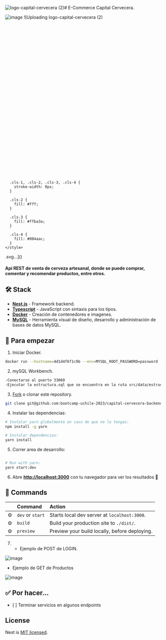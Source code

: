 ![logo-capital-cervecera (2)](https://github.com/bootcamp-uchile-2023/capital-cervecera-backend/assets/141187853/a20d2d6b-8d44-43ba-bb5d-6250034a0f61)# E-Commerce Capital Cervecera.

![image](https://github.com/bootcamp-uchile-2023/capital-cervecera-backend/assets/141187853/32b05abe-e838-4935-9b78-8b534533916c)
![Uploading logo-capital-cervecera (2)<?xml version="1.0" encoding="UTF-8"?>
<svg id="Layer_1" data-name="Layer 1" xmlns="http://www.w3.org/2000/svg" viewBox="0 0 600 600">
  <defs>
    <style>
      .cls-1 {
        fill: #5371ff;
      }

      .cls-1, .cls-2, .cls-3, .cls-4 {
        stroke-width: 0px;
      }

      .cls-2 {
        fill: #fff;
      }

      .cls-3 {
        fill: #ffba3a;
      }

      .cls-4 {
        fill: #004aac;
      }
    </style>
  </defs>
  <circle class="cls-4" cx="300" cy="300" r="275"/>
  <g id="Group_of_little_stars" data-name="Group of little stars">
    <polygon class="cls-3" points="193.1 334.77 191.4 340.93 190.08 334.64 183.89 332.98 190.27 332.02 191.84 325.47 193.06 332.24 199.35 333.42 193.1 334.77"/>
    <polygon class="cls-3" points="160.84 311.49 158.16 321.16 156.09 311.28 146.37 308.67 156.38 307.17 158.85 296.88 160.78 307.5 170.64 309.37 160.84 311.49"/>
    <polygon class="cls-3" points="390.44 173.93 388.54 180.78 387.08 173.78 380.19 171.94 387.29 170.87 389.04 163.58 390.4 171.11 397.39 172.43 390.44 173.93"/>
    <polygon class="cls-3" points="179.2 217.05 178.25 220.48 177.51 216.98 174.07 216.05 177.62 215.52 178.49 211.88 179.17 215.64 182.67 216.3 179.2 217.05"/>
    <polygon class="cls-3" points="368.35 241.83 367.49 244.91 366.84 241.77 363.74 240.94 366.93 240.46 367.71 237.18 368.33 240.56 371.47 241.16 368.35 241.83"/>
    <polygon class="cls-3" points="303.7 151.19 302.35 156.05 301.31 151.09 296.43 149.78 301.46 149.02 302.7 143.86 303.66 149.19 308.62 150.13 303.7 151.19"/>
    <polygon class="cls-3" points="192.31 268.89 191.51 271.75 190.9 268.82 188.03 268.05 190.99 267.61 191.72 264.56 192.29 267.71 195.21 268.26 192.31 268.89"/>
    <polygon class="cls-3" points="379.19 228.07 378.34 231.15 377.68 228.01 374.59 227.18 377.78 226.7 378.56 223.42 379.17 226.8 382.31 227.4 379.19 228.07"/>
    <polygon class="cls-3" points="416.36 283.33 415.57 286.19 414.95 283.27 412.08 282.5 415.04 282.05 415.77 279.01 416.34 282.15 419.26 282.7 416.36 283.33"/>
    <polygon class="cls-3" points="249.08 195.65 247.76 200.39 246.75 195.54 241.99 194.27 246.9 193.53 248.11 188.49 249.05 193.69 253.88 194.61 249.08 195.65"/>
    <polygon class="cls-3" points="471.52 408.4 470.67 411.48 470.01 408.34 466.92 407.51 470.11 407.03 470.89 403.75 471.51 407.14 474.65 407.73 471.52 408.4"/>
    <polygon class="cls-3" points="453.36 254.19 452.57 257.06 451.96 254.13 449.08 253.36 452.05 252.92 452.78 249.87 453.35 253.01 456.27 253.57 453.36 254.19"/>
    <polygon class="cls-3" points="431.62 347.7 430.14 353.04 429 347.58 423.63 346.14 429.16 345.31 430.53 339.63 431.59 345.49 437.04 346.52 431.62 347.7"/>
  </g>
  <path class="cls-2" d="m300,45.42c-140.6,0-254.58,113.98-254.58,254.58s113.98,254.58,254.58,254.58,254.58-113.98,254.58-254.58S440.6,45.42,300,45.42Zm0,424.14c-93.65,0-169.56-75.92-169.56-169.56s75.92-169.56,169.56-169.56,169.56,75.92,169.56,169.56-75.92,169.56-169.56,169.56Z"/>
  <g>
    <path class="cls-4" d="m162.8,136.43c-6.75-9.58-4.22-21.61,5.67-28.59,5.49-3.87,11.49-5.1,17.04-3.58l-1.65,7.68c-3.86-.95-7.44-.33-10.61,1.91-5.95,4.19-7.23,11.34-3,17.33,4.22,5.99,11.39,7.19,17.33,3,3.18-2.24,4.96-5.4,5.33-9.4l7.79,1.03c-.41,5.79-3.58,11.02-9.12,14.92-9.85,6.94-22.03,5.27-28.78-4.31Z"/>
    <path class="cls-4" d="m237.56,93.52l7.99,19.71-8.34,3.38-3.5-8.65-16.47,6.68,3.5,8.65-8.23,3.34-7.99-19.71c-4.44-10.96-.23-19.62,9.66-23.63,9.88-4.01,18.94-.73,23.38,10.23Zm-6.56,7.75l-2.09-5.15c-2.48-6.12-6.97-7.72-11.91-5.72-4.99,2.02-7.04,6.27-4.56,12.4l2.09,5.15,16.47-6.68Z"/>
    <path class="cls-4" d="m287,80.45c1.34,8.56-4.24,14.89-14.5,16.5l-7.74,1.21,1.66,10.59-8.89,1.39-6.02-38.41,16.62-2.61c10.26-1.61,17.51,2.71,18.86,11.32Zm-9,1.41c-.66-4.22-3.79-6.26-9.23-5.41l-7.24,1.14,2.09,13.33,7.24-1.14c5.43-.85,7.79-3.75,7.13-7.92Z"/>
    <path class="cls-4" d="m315.41,73.92l-.76,24.42,6.72.21-.22,7.22-22.48-.7.22-7.22,6.77.21.76-24.42-6.77-.21.22-7.22,22.48.7-.22,7.22-6.72-.21Z"/>
    <path class="cls-4" d="m365.27,85.31c-2.86-2.59-6.04-4.5-9.72-5.84l-6.51,31.03-8.8-1.85,6.51-31.03c-3.86-.24-7.59.22-11.31,1.43l-1.61-7.2c5.93-2.05,12.51-2.31,18.87-.98,6.41,1.35,12.39,4.25,16.94,8.49l-4.37,5.95Z"/>
    <path class="cls-4" d="m410.22,110.54l-8.65,19.43-8.22-3.66,3.79-8.52-16.23-7.23-3.8,8.52-8.12-3.62,8.65-19.43c4.81-10.8,13.98-13.77,23.72-9.44s13.66,13.14,8.85,23.94Zm-10.14.65l2.26-5.07c2.69-6.04.73-10.37-4.14-12.54-4.92-2.19-9.4-.72-12.09,5.31l-2.26,5.07,16.23,7.23Z"/>
    <path class="cls-4" d="m435.09,105.44l7.25,5.32-18.67,25.43,15.71,11.53-4.34,5.91-22.96-16.86,23-31.33Z"/>
  </g>
  <g>
    <path class="cls-3" d="m70.1,297.33h-5c0-8.89,3.55-14.02,3.7-14.23l.75-1.06h1.3c5.94,0,10.93,4.2,11.14,4.37l-3.24,3.81,1.62-1.9-1.62,1.91s-3.01-2.5-6.51-3.07c-.82,1.7-2.14,5.21-2.14,10.18Z"/>
    <path class="cls-3" d="m99.6,285.64h-5c0-5.93-5.49-10.86-8.09-12.86-2.6,2-8.09,6.93-8.09,12.86h-5c0-10.5,11.27-17.74,11.75-18.05l1.34-.84,1.34.84c.48.3,11.75,7.55,11.75,18.05Z"/>
    <path class="cls-3" d="m99.6,299.93h-5c0-6.95-5.48-12.15-8.09-14.23-2.6,2.08-8.09,7.28-8.09,14.23h-5c0-11.84,11.27-19.13,11.75-19.44l1.34-.85,1.34.85c.48.3,11.75,7.59,11.75,19.44Z"/>
    <path class="cls-3" d="m86.51,323.15c-18.73,0-25-16.95-25.69-25.92l-.21-2.69h2.7c13.02,0,19.97,6.79,23.2,11.42,3.23-4.63,10.18-11.42,23.2-11.42h2.7l-.21,2.69c-.69,8.96-6.96,25.92-25.69,25.92Zm-20.27-23.47c1.2,5.82,5.51,18.47,20.27,18.47,7.86,0,13.72-3.52,17.41-10.48,1.57-2.95,2.41-5.91,2.85-7.99-13.48,1.35-17.74,11.79-17.92,12.27l-2.36,6-2.31-6.01c-.18-.46-4.45-10.91-17.93-12.26Z"/>
    <path class="cls-3" d="m107.93,297.33h-5c0-4.97-1.31-8.47-2.14-10.18-3.5.57-6.48,3.04-6.51,3.07l-3.24-3.81c.21-.18,5.2-4.37,11.14-4.37h1.3l.75,1.06c.15.21,3.7,5.34,3.7,14.23Z"/>
    <rect class="cls-3" x="84.01" y="320.65" width="5" height="9.65"/>
  </g>
  <g>
    <path class="cls-3" d="m492.76,297.33h-5c0-8.89,3.55-14.02,3.7-14.23l.75-1.06h1.3c5.94,0,10.93,4.2,11.14,4.37l-3.24,3.81,1.62-1.9-1.62,1.91s-3.01-2.5-6.51-3.07c-.82,1.7-2.14,5.2-2.14,10.18Z"/>
    <path class="cls-3" d="m522.27,285.64h-5c0-5.87-5.5-10.84-8.09-12.86-2.6,2.01-8.08,6.93-8.08,12.86h-5c0-10.5,11.27-17.74,11.75-18.05l1.34-.84,1.34.84c.48.3,11.75,7.55,11.75,18.05Z"/>
    <path class="cls-3" d="m522.27,299.93h-5c0-6.99-5.48-12.17-8.08-14.23-2.6,2.07-8.09,7.28-8.09,14.23h-5c0-11.84,11.27-19.13,11.75-19.44l1.34-.85,1.34.85c.48.3,11.75,7.59,11.75,19.44Z"/>
    <path class="cls-3" d="m509.18,323.15c-18.73,0-25-16.95-25.69-25.92l-.21-2.69h2.7c13.02,0,19.97,6.79,23.2,11.42,3.23-4.63,10.18-11.42,23.2-11.42h2.7l-.21,2.69c-.69,8.96-6.96,25.92-25.69,25.92Zm-20.27-23.47c1.2,5.82,5.51,18.47,20.27,18.47s19.07-12.65,20.27-18.47c-13.49,1.35-17.75,11.79-17.94,12.27l-2.36,6-2.31-6.01c-.18-.46-4.45-10.91-17.94-12.26Z"/>
    <path class="cls-3" d="m530.6,297.33h-5c0-4.97-1.31-8.47-2.14-10.18-3.5.57-6.48,3.04-6.51,3.07l-3.24-3.81c.21-.18,5.2-4.37,11.14-4.37h1.3l.75,1.06c.15.21,3.7,5.34,3.7,14.23Z"/>
    <rect class="cls-3" x="506.68" y="320.65" width="5" height="9.65"/>
  </g>
  <g>
    <path class="cls-4" d="m100.8,384.21c10.28-5.62,21.96-1.75,27.76,8.88,3.22,5.9,3.77,11.99,1.63,17.34l-7.45-2.51c1.38-3.73,1.17-7.35-.69-10.76-3.49-6.38-10.45-8.47-16.88-4.95-6.43,3.52-8.44,10.5-4.95,16.88,1.86,3.41,4.8,5.54,8.73,6.37l-1.91,7.63c-5.71-1.06-10.54-4.81-13.79-10.75-5.78-10.58-2.74-22.49,7.55-28.11Z"/>
    <path class="cls-4" d="m143.15,469.34c-4.38-.97-9.52-4.2-13.85-8.74-8.31-8.72-9.11-16.64-4.24-21.27,3.06-2.91,7.19-3.32,11-1.58-.94-3.32,0-6.6,2.53-9.01,4.42-4.21,12.15-3.91,20.39,4.73,3.52,3.7,6.21,8.04,7.41,11.81l-6.71,2.94c-1.25-3.72-3.21-6.83-5.74-9.49-4.14-4.34-7.46-4.93-9.51-2.98-1.93,1.84-1.75,4.28,1.04,7.21l7.32,7.68-5.15,4.9-7.7-8.08c-3.07-3.22-5.99-4.03-8.16-1.96-2.13,2.03-1.59,5.5,3.05,10.37,3.14,3.3,7.48,5.99,11.31,6.79l-2.99,6.68Z"/>
    <path class="cls-4" d="m184.04,501.99l-.78-13.14-.38-.23-6.69-4.07-5.62,9.25-7.69-4.67,20.19-33.21,14.38,8.74c8.87,5.39,11.63,13.37,7.1,20.82-3.03,4.98-7.76,7.11-13.21,6.33l.96,15.2-8.26-5.02Zm9.17-31.33l-6.26-3.81-7.04,11.58,6.26,3.81c4.7,2.85,8.4,2.11,10.59-1.49,2.22-3.65,1.15-7.23-3.55-10.09Z"/>
    <path class="cls-4" d="m266.02,490.92l-26.56,33-8.57-2.36-5.83-41.94,9.37,2.58,4.02,29.91,18.95-23.58,8.62,2.38Z"/>
    <path class="cls-4" d="m312.85,528.07c-3.76,2.44-9.67,3.84-15.95,3.74-12.05-.2-18.24-5.18-18.13-11.9.07-4.22,2.68-7.45,6.59-8.95-3.03-1.66-4.7-4.63-4.64-8.13.1-6.11,5.74-11.4,17.68-11.21,5.11.08,10.09,1.22,13.61,3l-2.61,6.85c-3.53-1.72-7.12-2.5-10.79-2.56-6-.1-8.75,1.86-8.8,4.69-.04,2.67,1.82,4.25,5.87,4.32l10.61.17-.12,7.11-11.16-.18c-4.44-.07-7.08,1.44-7.13,4.44-.05,2.94,2.81,4.99,9.53,5.1,4.55.07,9.52-1.12,12.77-3.29l2.67,6.82Z"/>
    <path class="cls-4" d="m332.84,509.55c-2.9-11.35,3.75-21.7,15.48-24.69,6.51-1.66,12.55-.68,17.2,2.72l-4.28,6.59c-3.27-2.26-6.83-2.96-10.59-2-7.05,1.8-10.79,8.02-8.98,15.13,1.81,7.1,8.08,10.78,15.13,8.98,3.77-.96,6.56-3.28,8.33-6.88l6.91,3.74c-2.44,5.26-7.27,9.02-13.83,10.69-11.68,2.98-22.46-2.92-25.36-14.27Z"/>
    <path class="cls-4" d="m425.79,489.48c-2.01,4-6.4,8.2-11.87,11.29-10.5,5.92-18.36,4.75-21.66-1.11-2.07-3.68-1.46-7.78,1.16-11.05-3.45.1-6.4-1.62-8.12-4.67-3-5.32-.81-12.74,9.59-18.61,4.45-2.51,9.32-4.05,13.26-4.29l1.21,7.22c-3.91.29-7.41,1.44-10.6,3.24-5.22,2.95-6.61,6.02-5.22,8.49,1.31,2.32,3.72,2.75,7.25.76l9.24-5.21,3.49,6.19-9.72,5.48c-3.87,2.18-5.38,4.82-3.91,7.43,1.45,2.56,4.94,2.89,10.8-.42,3.97-2.24,7.64-5.78,9.36-9.29l5.75,4.54Z"/>
    <path class="cls-4" d="m467.48,457.8l-12.94-2.46-.32.31-5.58,5.49,7.59,7.72-6.41,6.31-27.26-27.71,11.99-11.8c7.4-7.28,15.81-8,21.93-1.79,4.09,4.16,4.99,9.27,2.91,14.36l14.98,2.79-6.89,6.78Zm-28.14-16.56l-5.22,5.14,9.5,9.66,5.22-5.14c3.92-3.86,4.11-7.62,1.15-10.63-3-3.05-6.73-2.88-10.65.97Z"/>
    <path class="cls-4" d="m491.12,386.11l18.53,10.43-4.41,7.84-8.13-4.58-8.72,15.48,8.13,4.58-4.36,7.74-18.53-10.43c-10.31-5.8-12.4-15.2-7.17-24.49s14.36-12.37,24.66-6.57Zm-.3,10.15l-4.84-2.72c-5.76-3.24-10.26-1.7-12.87,2.95-2.64,4.69-1.6,9.29,4.16,12.54l4.84,2.72,8.72-15.48Z"/>
  </g>
  <g id="UIeOHn">
    <g>
      <path class="cls-2" d="m238.56,398.43c-2.61,0-6.37-2.02-9.08-3.76-5.52-3.55-8.46-8.93-8.48-15.53-.09-29.97-.08-59.94-.04-89.91,0-1.84-.34-2.71-2.36-3.23-6.49-1.66-11.08-7.58-11.15-14.59-.14-14.74-.3-29.49.03-44.23.33-14.57,13.66-24.06,27.8-20.29.39.1.79.17,1.26.26,2.61-11.39,9.25-18.86,20.87-20.97,10.09-1.83,18.14,1.91,25.48,11.24.61-.24,1.29-.51,1.97-.79,9.9-4.07,20.84-1.66,28.06,6.27,1.04,1.14,1.84,1.31,3.34.81,8.85-2.95,17.98.02,24.05,7.67,5.21,6.56,5.65,15.82,1.16,23.59-.33.57-.49,1.38-.41,2.04.26,2.1.88,4.18.96,6.28.16,4.14.05,8.28.05,12.63.89.05,1.62.12,2.35.12,7.06,0,14.13.12,21.18-.02,16.39-.32,23.77,9.68,26.14,22.26.59,3.11.85,6.32.87,9.49.08,18.34.04,36.69.03,55.03,0,5.36-.71,10.62-2.59,15.67-3.82,10.27-11.8,15.64-23.45,15.73-7.34.06-14.68.01-22.02.01-.75,0-1.5,0-2.31,0-.2,2.79-.11,5.45-.62,7.98-1.7,8.42-6.95,13.56-15.21,15.71-.51.13-1.01.35-1.51.52h-86.41Zm.39-137.45c0,3.34.04,6.51,0,9.67-.09,6.07-2.63,10.75-7.86,13.98-.6.37-1.14,1.36-1.15,2.07-.07,30.67-.11,61.33-.08,92,0,5.88,5.13,10.76,11,10.75,18.42-.03,36.83-.08,55.25-.09,8.65,0,17.31.09,25.96.11,5.36.01,9.94-3.72,10.87-9.01.33-1.88.22-3.85.22-5.78,0-43.75-.01-87.5.06-131.25,0-2.16-.61-2.67-2.67-2.61-5.6.14-11.21.05-16.82.05-2.06,0-4.13,0-6.35,0,.14,13.22-5.22,22.94-17.99,26.87-11.89,3.66-21.51-.74-28.81-10.7-6.51,4.91-13.62,6.36-21.61,3.94Zm-22.54-11.88c0,6.99-.02,13.98.02,20.97,0,1.16.06,2.38.42,3.47,1.01,3.1,4.1,4.89,7.36,4.41,3.13-.46,5.58-3.16,5.62-6.49.08-5.67.02-11.35.05-17.03,0-.89.05-1.82.3-2.66.79-2.77,3.77-4.01,6.29-2.65.78.42,1.47,1.03,2.19,1.56,5.93,4.38,14.51,2.82,18.36-3.4,1.32-2.13,2.59-4.23,5.56-3.77,2.88.45,3.44,2.84,4.12,5.13,2.28,7.61,9.34,12.02,17.7,11.11,7.01-.77,13.03-7.1,13.56-14.39.18-2.48.11-4.98.13-7.47.03-4.44,1.59-6.03,5.97-6.03,8.93,0,17.86-.06,26.79.05,1.66.02,2.52-.64,3.25-1.93,2.73-4.78,1.89-10.72-2.11-14.69-4.03-4-10.3-4.77-15.32-1.88-4.19,2.41-5.86,1.97-8.44-2.19-3.59-5.79-10.39-8.88-16.96-7.21-2.67.67-5.13,2.24-7.62,3.53-2.51,1.3-5.01.7-6.37-1.76-.37-.66-.63-1.38-.92-2.08-4.14-9.83-16.89-12.94-25-6.03-5.41,4.61-6.83,10.46-5.15,17.23.55,2.23-.12,3.98-1.82,5.06-1.82,1.16-3.67.98-5.53-.54-.91-.74-1.74-1.61-2.72-2.23-4.2-2.66-8.6-2.95-12.99-.61-4.48,2.38-6.68,6.3-6.72,11.35-.06,7.06-.01,14.12-.02,21.18Zm125.8,116.04c9.16,0,18.09.23,27.01-.08,5.67-.2,9.6-3.49,11.87-8.71,1.94-4.47,2.5-9.17,2.5-13.98.02-18,.12-36,0-54-.02-3.7-.44-7.48-1.3-11.07-1.98-8.26-7.24-12.17-15.71-12.18-7.41-.01-14.82,0-22.23,0-.67,0-1.34,0-2.12,0v15.94c3.49,0,6.86-.02,10.23,0,9.04.08,14.33,4.37,16.21,13.19.33,1.55.62,3.15.62,4.72-.02,11.56.12,23.12-.27,34.67-.26,7.81-4.77,13.33-11.5,14.99-2.05.5-4.25.45-6.39.5-2.95.08-5.9.02-8.93.02v16.01Zm.07-24.94c4.05,0,7.92.08,11.78-.03,2.69-.07,4.58-1.54,5.4-4.1.46-1.43.82-2.96.83-4.45.07-10.99.07-21.99,0-32.98-.01-1.55-.4-3.16-.91-4.64-.75-2.19-2.39-3.67-4.75-3.76-4.06-.14-8.12-.04-12.34-.04v50Z"/>
      <path class="cls-2" d="m253.95,319.6c0,11.76,0,23.52,0,35.28,0,.76.03,1.53-.09,2.28-.36,2.28-2.26,3.91-4.44,3.88-2.12-.02-3.86-1.52-4.28-3.77-.15-.81-.21-1.64-.21-2.47-.01-23.45,0-46.9,0-70.36,0-4.07,1.53-6.19,4.47-6.24,3.01-.05,4.56,2.08,4.56,6.31,0,11.69,0,23.38,0,35.07Z"/>
      <path class="cls-2" d="m266.36,319.61c0-12.04-.01-24.07,0-36.11,0-3.6,2.07-5.64,5.14-5.19,1.93.28,3.13,1.41,3.58,3.26.23.93.26,1.92.26,2.88.01,23.45.01,46.9,0,70.35,0,.69-.01,1.39-.11,2.07-.35,2.56-2.24,4.28-4.56,4.18-2.38-.1-4.22-1.9-4.28-4.49-.1-4.29-.04-8.58-.04-12.86,0-8.02,0-16.05,0-24.07Z"/>
      <path class="cls-2" d="m287.68,319.51c0-11.69,0-23.38.01-35.07,0-.96.08-1.94.29-2.87.45-2,2.16-3.32,4.19-3.35,1.93-.03,3.68,1.16,4.2,3.05.27.98.33,2.04.34,3.07.02,23.52.01,47.04.01,70.56,0,4.02-1.62,6.19-4.56,6.14-2.93-.05-4.48-2.2-4.48-6.25,0-11.76,0-23.52,0-35.28Z"/>
      <path class="cls-2" d="m317.91,319.62c0,11.76,0,23.52,0,35.28,0,.76.02,1.53-.11,2.27-.4,2.3-2.28,3.9-4.45,3.86-2.12-.04-3.84-1.54-4.26-3.79-.14-.74-.2-1.51-.2-2.26,0-23.59-.01-47.18,0-70.77,0-3.33,1.08-5.22,3.26-5.82,3.03-.82,5.59,1.14,5.74,4.49.1,2.14.02,4.29.02,6.43,0,10.1,0,20.2,0,30.3Z"/>
    </g>
  </g>
  <g>
    <g>
      <path class="cls-1" d="m369.21,365.05c5.67-.2,9.6-3.49,11.87-8.71,1.12-2.57,1.76-5.22,2.12-7.92-4.39-2.87-8.81-5.65-16.28-6.86-1.99,3.56-5.27,6.04-9.4,7.05-2.05.5-4.25.45-6.39.5-2.95.08-5.9.02-8.93.02v16.01c9.16,0,18.09.23,27.01-.08Z"/>
      <path class="cls-1" d="m411.06,356.85c-9,0-14.86-1.49-19.46-3.56-.38,1.75-.88,3.48-1.51,5.19-3.82,10.27-11.8,15.64-23.45,15.73-7.34.06-14.68.01-22.01.01-.75,0-1.5,0-2.31,0-.2,2.79-.11,5.45-.62,7.98-.06.29-.13.57-.2.85,4.81-1.41,10.28-2.34,16.87-2.34,27.27,0,23.28,15.93,52.7,15.93,19.6,0,25.6-7.07,35.94-11.79,7.81-13.54,13.79-28.27,17.63-43.84-25.31,1.22-25.37,15.84-53.56,15.84Z"/>
      <path class="cls-1" d="m221.89,385.02c-.58-1.83-.88-3.8-.89-5.89-.03-11.17-.04-22.33-.05-33.5-10.84,4.7-17.49,11.21-31.4,11.21-20.87,0-36.94-14.65-54.18-15.85,3.94,15.99,10.15,31.08,18.26,44.92,11.04,4.65,22.49,10.72,35.92,10.72,14.31,0,20.94-6.9,32.34-11.62Z"/>
    </g>
    <path class="cls-1" d="m358.37,415.71c-27.27,0-35.54,15.93-56.37,15.93s-26.66-15.93-56.68-15.93-33.56,14.39-52.68,15.81c22.27,18.24,49.28,30.92,78.89,35.93,9.26,1.57,18.77,2.39,28.48,2.39s19.22-.83,28.48-2.39c29.6-5.01,56.59-17.68,78.86-35.91-25.38-1.3-22.93-15.83-48.98-15.83Z"/>
    <path class="cls-4" d="m411.06,396.64c-29.41,0-25.43-15.93-52.7-15.93-6.58,0-12.06.93-16.87,2.34-1.88,7.91-7.03,12.78-15.01,14.86-.51.13-1.01.35-1.51.52h-86.41c-2.61,0-6.37-2.02-9.08-3.76-3.77-2.42-6.34-5.71-7.59-9.65-11.41,4.72-18.03,11.62-32.34,11.62-13.43,0-24.87-6.07-35.92-10.72,10.22,17.43,23.45,32.87,39,45.6,19.12-1.42,24.14-15.81,52.68-15.81,30.03,0,35.85,15.93,56.68,15.93s29.11-15.93,56.37-15.93,23.6,14.53,48.98,15.83c15.87-13,29.35-28.82,39.66-46.69-10.34,4.72-16.34,11.79-35.94,11.79Z"/>
  </g>
</svg>.svg…]()


#### Api REST de venta de cerveza artesanal, donde se puede comprar, comentar y recomendar productos, entre otros.  

## 🛠️ Stack

- [**Nest.js**](https://nestjs.com/) - Framework backend.
- [**Typescript**](https://www.typescriptlang.org/) - JavaScript con sintaxis para los tipos.
- [**Docker**](https://www.docker.com/products/docker-desktop/) - Creación de contenedores e imagenes.
- [**MySQL**](https://www.mysql.com/products/workbench/) - Herramienta visual de diseño, desarrollo y administración de bases de datos MySQL.

## 🚀 Para empezar

1. Iniciar Docker.

```bash
docker run --hostname=4d1d4f6f1c9b --env=MYSQL_ROOT_PASSWORD=password --env=PATH=/usr/local/sbin:/usr/local/bin:/usr/sbin:/usr/bin:/sbin:/bin --env=GOSU_VERSION=1.16 --env=MYSQL_MAJOR=innovation --env=MYSQL_VERSION=8.1.0-1.el8 --env=MYSQL_SHELL_VERSION=8.0.34-1.el8 --volume=/var/lib/mysql -p 33060:3306 --restart=no --runtime=runc -d mysql
```

2. mySQL Workbench.

```bash
-Conectarse al puerto 33060
-Ejecutar la estructura.sql que se encuentra en la ruta src/data/estructura.sql. ( contiene tabla, relaciones y seeds basicos).
```
   
3. [Fork]() o clonar este repository.

```bash
git clone git@github.com:bootcamp-uchile-2023/capital-cervecera-backend.git
```

4. Instalar las dependencias:

```bash
# Instalar yarn globalmente en caso de que no lo tengas:
npm install -g yarn

# Instalar dependencias:
yarn install


```

5. Correr area de desarrollo:

```bash

# Run with yarn:
yarn start:dev
```

6. Abre [**http://localhost:3000**](http://localhost:3000/) con tu navegador para ver los resultados 🚀


## 🧞 Commands

|     | Command          | Action                                        |
| :-- | :--------------- | :-------------------------------------------- |
| ⚙️  | `dev` or `start` | Starts local dev server at `localhost:3000`.  |
| ⚙️  | `build`          | Build your production site to `./dist/`.      |
| ⚙️  | `preview`        | Preview your build locally, before deploying. |



7. - Ejemplo de POST de  LOGIN.
   
![image](https://github.com/bootcamp-uchile-2023/capital-cervecera-backend/assets/141187853/3ec40785-cd2d-4eae-87f2-c08f5fa820f7)


  - Ejemplo de GET de Productos

![image](https://github.com/bootcamp-uchile-2023/capital-cervecera-backend/assets/141187853/f6c2b197-a0ab-4094-a3de-f7155eeaf6f1)






## ✅ Por hacer...

- [ ] Terminar servicios en algunos endpoints


## License

Nest is [MIT licensed](LICENSE).
